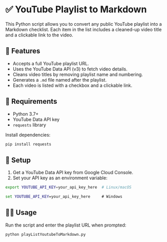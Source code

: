 # ✅ YouTube Playlist to Markdown

This Python script allows you to convert any public YouTube playlist into a Markdown checklist. Each item in the list includes a cleaned-up video title and a clickable link to the video.

## 📌 Features

- Accepts a full YouTube playlist URL.
- Uses the YouTube Data API (v3) to fetch video details.
- Cleans video titles by removing playlist name and numbering.
- Generates a `.md` file named after the playlist.
- Each video is listed with a checkbox and a clickable link.

## 🚀 Requirements

- Python 3.7+
- YouTube Data API key
- `requests` library

Install dependencies:

```bash
pip install requests
```

## 🔑 Setup
1. Get a YouTube Data API key from Google Cloud Console.
2. Set your API key as an environment variable:

```bash
export YOUTUBE_API_KEY=your_api_key_here  # Linux/macOS
```

```cmd
set YOUTUBE_API_KEY=your_api_key_here     # Windows
```
## 🧑‍💻 Usage

 Run the script and enter the playlist URL when prompted:

```bash
python playListYoutubeToMarkdown.py
```




